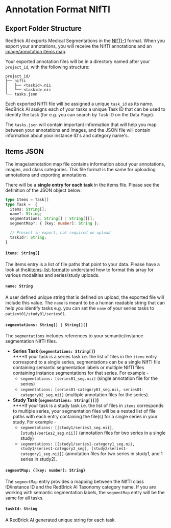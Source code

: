 # Annotation Format NIfTI

## Export Folder Structure

RedBrick AI exports Medical Segmentations in the [NIfTI-1](https://nifti.nimh.nih.gov/nifti-1/) format. When you export your annotations, you will receive the NIfTI annotations and an [image/annotation items map](annotation-format-nifti.md#items-json).

Your exported annotation files will be in a directory named after your `project_id`, with the following structure:

```
project_id/
├── nifti
│   ├── <taskid>.nii
│   └── <taskid>.nii
└── tasks.json
```

Each exported NIfTI file will be assigned a unique `task_id` as its name. RedBrick AI assigns each of your tasks a unique Task ID that can be used to identify the task (for e.g. you can search by Task ID on the Data Page).&#x20;

The `tasks.json` will contain important information that will help you map between your annotations and images, and the JSON file will contain information about your instance ID's and category name's.&#x20;

## Items JSON

The image/annotation map file contains information about your annotations, images, and class categories. This file format is the same for uploading annotations and exporting annotations.

There will be a **single entry for each task** in the items file. Please see the definition of the JSON object below:

```typescript
type Items = Task[]
type Task =  {
  items: String[];
  name?: String;
  segmentations: String[] | String[][];
  segmentMap?: { [key: number]: String };

  // Present in export, not required on upload
  taskId?: String;
}

```

#### `items: String[]`

The items entry is a list of file paths that point to your data. Please have a look at the[#items-list-format](../../importing-data/configuring-external-storage/#items-list-format "mention")to understand how to format this array for various modalities and series/study uploads.

#### `name: String`

A user defined unique string that is defined on upload, the exported file will include this value. The `name` is meant to be a human readable string that can help you identify tasks e.g. you can set the `name` of your series tasks to `patient01/study01/series01`.

#### `segmentations: String[] | String[][]`

The `segmentations` includes references to your semantic/instance segmentation NIfTI files.&#x20;

* **Series Task (`segmentations: String[]`)**\
  ****If your task is a series task i.e. the list of files in the `items` entry correspond to a single series, segmentations can be a single NIfTI file containing semantic segmentation labels or multiple NIfTI files containing instance segmentations for that series. For example -&#x20;
  * `segmentations: [series01_seg.nii]` (single annotation file for the series)
  * `segmentations: [series01-category01_seg.nii, series01-category02_seg.nii]` (multiple annotation files for the series).&#x20;
* **Study Task (`segmentations: String[][]`)**\
  ****If your task is a study task i.e. the list of files in `items` corresponds to multiple series, your segmentation files will be a nested list of file paths with each entry containing the file(s) for a single series in your study. For example -&#x20;
  * `segmentations: [[study1/series1_seg.nii], [study1/series2_seg.nii]]` (annotation files for two series in a single study)
  * `segmentations: [[study1/series1-category1_seg.nii, study1/series1-category2_seg], [study2/series1-category1_seg.nii]]` (annotation files for two series in study1, and 1 series in study2).

#### `segmentMap: {[key: number]: String}`

The `segmentMap` entry provides a mapping between the NIfTI class ID/instance ID and the RedBrick AI Taxonomy category name. If you are working with semantic segmentation labels, the `segmentMap` entry will be the same for all tasks.&#x20;

#### `taskId: String`

A RedBrick AI generated unique string for each task.
